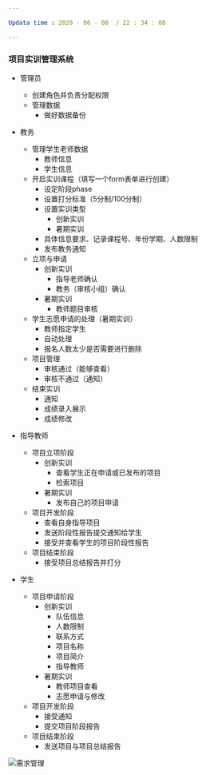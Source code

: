 ```yaml
---

Updata time : 2020 - 06 - 08  / 22 : 34 : 08

---
```


### 项目实训管理系统
- 管理员
    - 创建角色并负责分配权限
    - 管理数据
        - 做好数据备份
- 教务
    - 管理学生老师数据
        - 教师信息
        - 学生信息
    - 开启实训课程（填写一个form表单进行创建）
        - 设定阶段phase
        - 设置打分标准（5分制/100分制）
        - 设置实训类型
            - 创新实训
            - 暑期实训
        - 具体信息要求、记录课程号、年份学期、人数限制
        - 发布教务通知
    - 立项与申请
        - 创新实训
            - 指导老师确认
            - 教务（审核小组）确认
        - 暑期实训
            - 教师题目审核
    - 学生志愿申请的处理（暑期实训）
        - 教师指定学生
        - 自动处理
        - 报名人数太少是否需要进行删除
    - 项目管理
        - 审核通过（能够查看）
        - 审核不通过（通知）
    - 结束实训
        - 通知
        - 成绩录入展示
        - 成绩修改
- 指导教师
    - 项目立项阶段
        - 创新实训
            - 查看学生正在申请或已发布的项目
            - 检索项目
        - 暑期实训
            - 发布自己的项目申请
    - 项目开发阶段
        - 查看自身指导项目
        - 发送阶段性报告提交通知给学生
        - 接受并查看学生的项目阶段性报告
    - 项目结束阶段
        - 接受项目总结报告并打分

- 学生
    - 项目申请阶段
        - 创新实训
            - 队伍信息
            - 人数限制
            - 联系方式
            - 项目名称
            - 项目简介
            - 指导教师
        - 暑期实训
            - 教师项目查看
            - 志愿申请与修改
    - 项目开发阶段
        - 接受通知
        - 提交项目阶段报告
    - 项目结束阶段
        - 发送项目与项目总结报告

![需求管理](https://s1.ax1x.com/2020/06/11/tHqLe1.png)